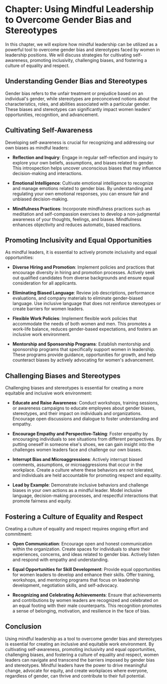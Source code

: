 Chapter: Using Mindful Leadership to Overcome Gender Bias and Stereotypes
=========================================================================

In this chapter, we will explore how mindful leadership can be utilized as a powerful tool to overcome gender bias and stereotypes faced by women in leadership positions. We will discuss strategies for cultivating self-awareness, promoting inclusivity, challenging biases, and fostering a culture of equality and respect.

Understanding Gender Bias and Stereotypes
-----------------------------------------

Gender bias refers to the unfair treatment or prejudice based on an individual's gender, while stereotypes are preconceived notions about the characteristics, roles, and abilities associated with a particular gender. These biases and stereotypes can significantly impact women leaders' opportunities, recognition, and advancement.

Cultivating Self-Awareness
--------------------------

Developing self-awareness is crucial for recognizing and addressing our own biases as mindful leaders:

* **Reflection and Inquiry**: Engage in regular self-reflection and inquiry to explore your own beliefs, assumptions, and biases related to gender. This introspection helps uncover unconscious biases that may influence decision-making and interactions.

* **Emotional Intelligence**: Cultivate emotional intelligence to recognize and manage emotions related to gender bias. By understanding and regulating your own emotional responses, you can ensure fair and unbiased decision-making.

* **Mindfulness Practices**: Incorporate mindfulness practices such as meditation and self-compassion exercises to develop a non-judgmental awareness of your thoughts, feelings, and biases. Mindfulness enhances objectivity and reduces automatic, biased reactions.

Promoting Inclusivity and Equal Opportunities
---------------------------------------------

As mindful leaders, it is essential to actively promote inclusivity and equal opportunities:

* **Diverse Hiring and Promotion**: Implement policies and practices that encourage diversity in hiring and promotion processes. Actively seek out qualified candidates from diverse backgrounds and ensure equal consideration for all applicants.

* **Eliminating Biased Language**: Review job descriptions, performance evaluations, and company materials to eliminate gender-biased language. Use inclusive language that does not reinforce stereotypes or create barriers for women leaders.

* **Flexible Work Policies**: Implement flexible work policies that accommodate the needs of both women and men. This promotes a work-life balance, reduces gender-based expectations, and fosters an inclusive work environment.

* **Mentorship and Sponsorship Programs**: Establish mentorship and sponsorship programs that specifically support women in leadership. These programs provide guidance, opportunities for growth, and help counteract biases by actively advocating for women's advancement.

Challenging Biases and Stereotypes
----------------------------------

Challenging biases and stereotypes is essential for creating a more equitable and inclusive work environment:

* **Educate and Raise Awareness**: Conduct workshops, training sessions, or awareness campaigns to educate employees about gender biases, stereotypes, and their impact on individuals and organizations. Encourage open discussions and dialogue to foster understanding and empathy.

* **Encourage Empathy and Perspective-Taking**: Foster empathy by encouraging individuals to see situations from different perspectives. By putting oneself in someone else's shoes, we can gain insight into the challenges women leaders face and challenge our own biases.

* **Interrupt Bias and Microaggressions**: Actively interrupt biased comments, assumptions, or microaggressions that occur in the workplace. Create a culture where these behaviors are not tolerated, and individuals are held accountable for promoting respect and equality.

* **Lead by Example**: Demonstrate inclusive behaviors and challenge biases in your own actions as a mindful leader. Model inclusive language, decision-making processes, and respectful interactions that promote fairness and equity.

Fostering a Culture of Equality and Respect
-------------------------------------------

Creating a culture of equality and respect requires ongoing effort and commitment:

* **Open Communication**: Encourage open and honest communication within the organization. Create spaces for individuals to share their experiences, concerns, and ideas related to gender bias. Actively listen and respond with empathy and understanding.

* **Equal Opportunities for Skill Development**: Provide equal opportunities for women leaders to develop and enhance their skills. Offer training, workshops, and mentoring programs that focus on leadership development, negotiation skills, and self-advocacy.

* **Recognizing and Celebrating Achievements**: Ensure that achievements and contributions by women leaders are recognized and celebrated on an equal footing with their male counterparts. This recognition promotes a sense of belonging, motivation, and resilience in the face of bias.

Conclusion
----------

Using mindful leadership as a tool to overcome gender bias and stereotypes is essential for creating an inclusive and equitable work environment. By cultivating self-awareness, promoting inclusivity and equal opportunities, challenging biases, and fostering a culture of equality and respect, women leaders can navigate and transcend the barriers imposed by gender bias and stereotypes. Mindful leaders have the power to drive meaningful change, advocate for equity, and create workplaces where everyone, regardless of gender, can thrive and contribute to their full potential.
